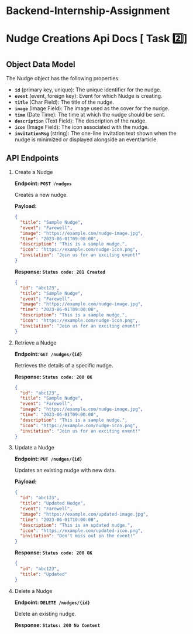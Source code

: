 # Backend-Internship-Assignment

# Nudge Creations Api Docs [ Task 2️⃣]

## **Object Data Model**

The Nudge object has the following properties:

- **`id`** (primary key, unique): The unique identifier for the nudge.
- **`event`** (event, foreign key): Event for which Nudge is creating.
- **`title`** (Char Field): The title of the nudge.
- **`image`** (Image Field): The image used as the cover for the nudge.
- **`time`** (Date Time): The time at which the nudge should be sent.
- **`description`** (Text Field): The description of the nudge.
- **`icon`** (Image Field): The icon associated with the nudge.
- **`invitationMsg`** (string): The one-line invitation text shown when the nudge is minimized or displayed alongside an event/article.

## **API Endpoints**

1. Create a Nudge

   **Endpoint:** **`POST /nudges`**

   Creates a new nudge.

   **Payload:**

   ```json
   {
     "title": "Sample Nudge",
     "event": "Farewell",
     "image": "https://example.com/nudge-image.jpg",
     "time": "2023-06-01T09:00:00",
     "description": "This is a sample nudge.",
     "icon": "https://example.com/nudge-icon.png",
     "invitation": "Join us for an exciting event!"
   }
   ```

   **Response: `Status code: 201 Created`**

   ```json
   {
     "id": "abc123",
     "title": "Sample Nudge",
     "event": "Farewell",
     "image": "https://example.com/nudge-image.jpg",
     "time": "2023-06-01T09:00:00",
     "description": "This is a sample nudge.",
     "icon": "https://example.com/nudge-icon.png",
     "invitation": "Join us for an exciting event!"
   }
   ```

2. Retrieve a Nudge

   **Endpoint:** **`GET /nudges/{id}`**

   Retrieves the details of a specific nudge.

   **Response: `Status code: 200 OK`**

   ```json
   {
     "id": "abc123",
     "title": "Sample Nudge",
     "event": "Farewell",
     "image": "https://example.com/nudge-image.jpg",
     "time": "2023-06-01T09:00:00",
     "description": "This is a sample nudge.",
     "icon": "https://example.com/nudge-icon.png",
     "invitation": "Join us for an exciting event!"
   }
   ```

3. Update a Nudge

   **Endpoint:** **`PUT /nudges/{id}`**

   Updates an existing nudge with new data.

   **Payload:**

   ```json
   {
   	 "id": "abc123",
     "title": "Updated Nudge",
   	 "event": "Farewell",
     "image": "https://example.com/updated-image.jpg",
     "time": "2023-06-01T10:00:00",
     "description": "This is an updated nudge.",
     "icon": "https://example.com/updated-icon.png",
     "invitation": "Don't miss out on the event!"
   }

   ```

   **Response: `Status code: 200 OK`**

   ```json
   {
     "id": "abc123",
     "title": "Updated"
   }
   ```

4. Delete a Nudge

   **Endpoint:** **`DELETE /nudges/{id}`**

   Delete an existing nudge.

   **Response: `Status: 200 No Content`**

